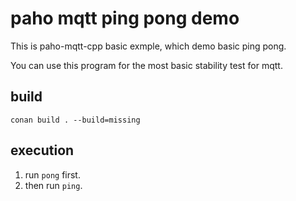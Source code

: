 # paho mqtt ping pong demo

This is paho-mqtt-cpp basic exmple, which demo basic ping pong.

You can use this program for the most basic stability test for mqtt.

## build

`conan build . --build=missing`

## execution

1. run `pong` first.
2. then run `ping`.
